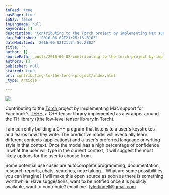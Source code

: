 ```yaml
---
inFeed: true
hasPage: true
inNav: false
inLanguage: null
keywords: []
description: "Contributing to the Torch project by implementing Mac support for Facebook's TH++, a C++ tensor library implemented as a wrapper around the TH library ((the low-level tensor library in Torch)."
datePublished: '2016-06-02T21:25:13.816Z'
dateModified: '2016-06-02T21:24:56.288Z'
title: ''
author: []
sourcePath: _posts/2016-06-02-contributing-to-the-torch-project-by-implementing-mac-suppor.md
authors: []
publisher: null
starred: true
url: contributing-to-the-torch-project/index.html
_type: Article

---
```

![](https://the-grid-user-content.s3-us-west-2.amazonaws.com/7a9e9ecb-4596-4d6c-b6d9-1cd5d402815a.png)

Contributing to the [Torch ][0]project by implementing Mac support for Facebook's [TH++][1], a C++ tensor library implemented as a wrapper around the TH library ((the low-level tensor library in Torch).

I am currently building a C++ program that listens to a user's keystrokes and learns how they write. The predictive model will eventually learn different contexts (applications) and a user's preferred language or writing style in that context. Once the model has a high percentage of confidence in what the user will type in the current context, it will suggest the most likely options for the user to choose from.

Some potential use cases are autocomplete programming, documentation, research reports, chats, searches, note taking... What are some possibilities you can imagine? I will make this open source as soon as there is something worthwhile. Have suggestions, want to be notified once it is publicly available, want to contribute? email me! tylerlindell@gmail.com

[0]: http://torch.ch/
[1]: https://github.com/facebook/thpp